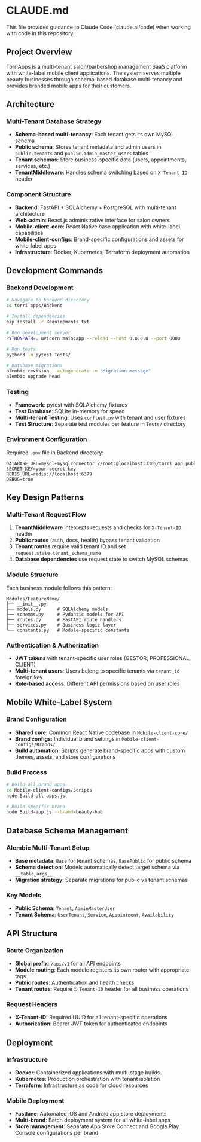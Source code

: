# CLAUDE.md

This file provides guidance to Claude Code (claude.ai/code) when working with code in this repository.

## Project Overview

TorriApps is a multi-tenant salon/barbershop management SaaS platform with white-label mobile client applications. The system serves multiple beauty businesses through schema-based database multi-tenancy and provides branded mobile apps for their customers.

## Architecture

### Multi-Tenant Database Strategy
- **Schema-based multi-tenancy**: Each tenant gets its own MySQL schema
- **Public schema**: Stores tenant metadata and admin users in `public.tenants` and `public.admin_master_users` tables
- **Tenant schemas**: Store business-specific data (users, appointments, services, etc.)
- **TenantMiddleware**: Handles schema switching based on `X-Tenant-ID` header

### Component Structure
- **Backend**: FastAPI + SQLAlchemy + PostgreSQL with multi-tenant architecture
- **Web-admin**: React.js administrative interface for salon owners
- **Mobile-client-core**: React Native base application with white-label capabilities
- **Mobile-client-configs**: Brand-specific configurations and assets for white-label apps
- **Infrastructure**: Docker, Kubernetes, Terraform deployment automation

## Development Commands

### Backend Development
```bash
# Navigate to backend directory
cd torri-apps/Backend

# Install dependencies
pip install -r Requirements.txt

# Run development server
PYTHONPATH=. uvicorn main:app --reload --host 0.0.0.0 --port 8000

# Run tests
python3 -m pytest Tests/

# Database migrations
alembic revision --autogenerate -m "Migration message"
alembic upgrade head
```

### Testing
- **Framework**: pytest with SQLAlchemy fixtures
- **Test Database**: SQLite in-memory for speed
- **Multi-tenant Testing**: Uses `conftest.py` with tenant and user fixtures
- **Test Structure**: Separate test modules per feature in `Tests/` directory

### Environment Configuration
Required `.env` file in Backend directory:
```
DATABASE_URL=mysql+mysqlconnector://root:@localhost:3306/torri_app_public
SECRET_KEY=your-secret-key
REDIS_URL=redis://localhost:6379
DEBUG=true
```

## Key Design Patterns

### Multi-Tenant Request Flow
1. **TenantMiddleware** intercepts requests and checks for `X-Tenant-ID` header
2. **Public routes** (auth, docs, health) bypass tenant validation
3. **Tenant routes** require valid tenant ID and set `request.state.tenant_schema_name`
4. **Database dependencies** use request state to switch MySQL schemas

### Module Structure
Each business module follows this pattern:
```
Modules/FeatureName/
├── __init__.py
├── models.py      # SQLAlchemy models
├── schemas.py     # Pydantic models for API
├── routes.py      # FastAPI route handlers
├── services.py    # Business logic layer
└── constants.py   # Module-specific constants
```

### Authentication & Authorization
- **JWT tokens** with tenant-specific user roles (GESTOR, PROFESSIONAL, CLIENT)
- **Multi-tenant users**: Users belong to specific tenants via `tenant_id` foreign key
- **Role-based access**: Different API permissions based on user roles

## Mobile White-Label System

### Brand Configuration
- **Shared core**: Common React Native codebase in `Mobile-client-core/`
- **Brand configs**: Individual brand settings in `Mobile-client-configs/Brands/`
- **Build automation**: Scripts generate brand-specific apps with custom themes, assets, and store configurations

### Build Process
```bash
# Build all brand apps
cd Mobile-client-configs/Scripts
node Build-all-apps.js

# Build specific brand
node Build-app.js --brand=beauty-hub
```

## Database Schema Management

### Alembic Multi-Tenant Setup
- **Base metadata**: `Base` for tenant schemas, `BasePublic` for public schema
- **Schema detection**: Models automatically detect target schema via `__table_args__`
- **Migration strategy**: Separate migrations for public vs tenant schemas

### Key Models
- **Public Schema**: `Tenant`, `AdminMasterUser` 
- **Tenant Schema**: `UserTenant`, `Service`, `Appointment`, `Availability`

## API Structure

### Route Organization
- **Global prefix**: `/api/v1` for all API endpoints
- **Module routing**: Each module registers its own router with appropriate tags
- **Public routes**: Authentication and health checks
- **Tenant routes**: Require `X-Tenant-ID` header for all business operations

### Request Headers
- **X-Tenant-ID**: Required UUID for all tenant-specific operations
- **Authorization**: Bearer JWT token for authenticated endpoints

## Deployment

### Infrastructure
- **Docker**: Containerized applications with multi-stage builds
- **Kubernetes**: Production orchestration with tenant isolation
- **Terraform**: Infrastructure as code for cloud resources

### Mobile Deployment
- **Fastlane**: Automated iOS and Android app store deployments
- **Multi-brand**: Batch deployment system for all white-label apps
- **Store management**: Separate App Store Connect and Google Play Console configurations per brand